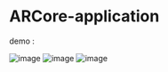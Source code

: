 # ARCore-application 

demo :

![image](https://github.com/HuiHsin-Cheng/ARCore-application/blob/master/01.gif)
![image](https://github.com/HuiHsin-Cheng/ARCore-application/blob/master/02.gif)
![image](https://github.com/HuiHsin-Cheng/ARCore-application/blob/master/03.gif)
